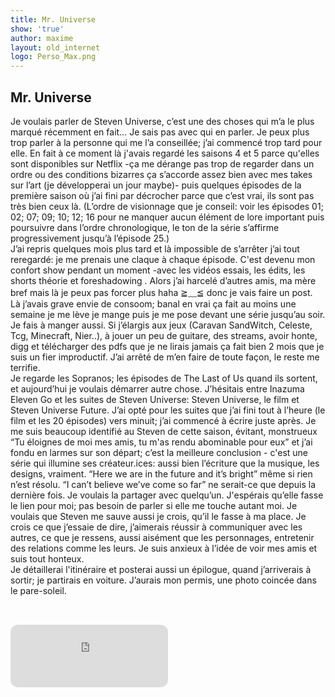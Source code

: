 ```yaml
---
title: Mr. Universe
show: 'true'
author: maxime
layout: old_internet
logo: Perso_Max.png
---
```

## Mr. Universe

Je voulais parler de Steven Universe, c’est une des choses qui m’a le plus marqué récemment en fait…
Je sais pas avec qui en parler. Je peux plus trop parler à la personne qui me l’a conseillée; j’ai commencé trop tard pour elle. En fait à ce moment là j'avais regardé les saisons 4 et 5 parce qu'elles sont disponibles sur Netflix -ça me dérange pas trop de regarder dans un ordre ou des conditions bizarres ça s’accorde assez bien avec mes takes sur l’art (je développerai un jour maybe)- puis quelques épisodes de la première saison où j’ai fini par décrocher parce que c’est vrai, ils sont pas très bien ceux là.
(L’ordre de visionnage que je conseil: voir les épisodes 01; 02; 07; 09; 10; 12; 16 pour ne manquer aucun élément de lore important puis poursuivre dans l’ordre chronologique, le ton de la série s’affirme progressivement jusqu’à l’épisode 25.)  
J’ai repris quelques mois plus tard et là impossible de s’arrêter j’ai tout reregardé: je me prenais une claque à chaque épisode. C'est devenu mon confort show pendant un moment -avec les vidéos essais, les édits, les shorts théorie et foreshadowing . Alors j’ai harcelé d’autres amis, ma mère bref mais là je peux pas forcer plus haha ≧﹏≦ 	donc je vais faire un post.  
Là j’avais grave envie de consoom; banal en vrai ça fait au moins une semaine je me lève je mange puis je me pose devant une série jusqu’au soir. Je fais à manger aussi. Si j’élargis aux jeux (Caravan SandWitch, Celeste, Tcg, Minecraft, Nier..), à jouer un peu de guitare, des streams, avoir honte, digg et télécharger des pdfs que je ne lirais jamais ça fait bien 2 mois que je suis un fier improductif. J’ai arrêté de m’en faire de toute façon, le reste me terrifie.  
Je regarde les Sopranos; les épisodes de The Last of Us quand ils sortent, et aujourd’hui  je voulais démarrer autre chose. J’hésitais entre Inazuma Eleven Go et les suites de Steven Universe: Steven Universe, le film et Steven Universe Future. J’ai opté pour les suites que j’ai fini tout à l’heure (le film et les 20 épisodes) vers minuit; j’ai commencé à écrire juste après.
Je me suis beaucoup identifié au Steven de cette saison, évitant, monstrueux “Tu éloignes de moi mes amis, tu m'as rendu abominable pour eux” et j’ai fondu en larmes sur son départ; c’est la meilleure conclusion - c'est une série qui illumine ses créateur.ices: aussi bien l’écriture que la musique, les designs, vraiment. “Here we are in the future and it’s bright” même si rien n’est résolu. “I can’t believe we’ve come so far” ne serait-ce que depuis la dernière fois. Je voulais la partager avec quelqu’un. J'espérais qu’elle fasse le lien pour moi; pas besoin de parler si elle me touche autant moi. Je voulais que Steven me sauve aussi je crois, qu’il le fasse à ma place. Je crois ce que j’essaie de dire, j’aimerais réussir à communiquer avec les autres, ce que je ressens, aussi aisément que les personnages, entretenir des relations comme les leurs. Je suis anxieux à l’idée de voir mes amis et suis tout honteux.   
Je détaillerai l'itinéraire et posterai aussi un épilogue, quand j’arriverais à sortir; je partirais en voiture. J’aurais mon permis, une photo coincée dans le pare-soleil. 

<iframe 
  style="border-radius:12px; margin: 2rem 0;" 
  src="https://www.youtube.com/watch?v=cnOjtL4O3cY" 
  frameBorder="0" 
  allowfullscreen="" 
  allow="autoplay; clipboard-write; encrypted-media; fullscreen; picture-in-picture" 
  loading="lazy"
  width="50%" 
  height="100" 
  frameborder="0" 
  allowfullscreen>
</iframe>

